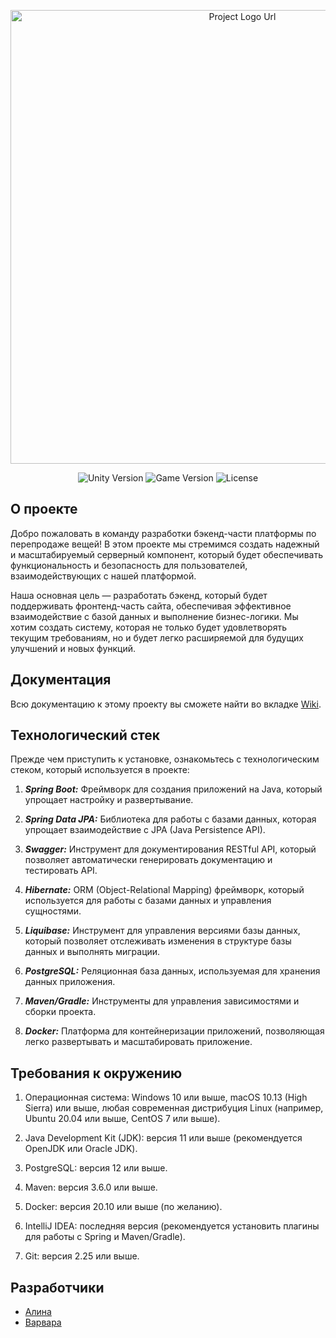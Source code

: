 <p align="center">
      <img src="https://i.postimg.cc/rpCKY53B/image.gif" alt="Project Logo Url" width="726">
</p>

<p align="center">
   <img src="https://img.shields.io/badge/Engine-Unity%202020.3.4.f1-red" alt="Unity Version">
   <img src="https://img.shields.io/badge/Version-v1.0(Alpha)-blue" alt="Game Version">
   <img src="https://img.shields.io/badge/License-MIT-green" alt="License">
</p>

## О проекте

Добро пожаловать в команду разработки бэкенд-части платформы по перепродаже вещей! В этом проекте мы стремимся создать надежный и масштабируемый серверный компонент, который будет обеспечивать функциональность и безопасность для пользователей, взаимодействующих с нашей платформой.

Наша основная цель — разработать бэкенд, который будет поддерживать фронтенд-часть сайта, обеспечивая эффективное взаимодействие с базой данных и выполнение бизнес-логики. Мы хотим создать систему, которая не только будет удовлетворять текущим требованиям, но и будет легко расширяемой для будущих улучшений и новых функций.

## Документация

Всю документацию к этому проекту вы сможете найти во вкладке [Wiki](https://github.com/linskay/graduat-work/wiki).

## Технологический стек

Прежде чем приступить к установке, ознакомьтесь с технологическим стеком, который используется в проекте:

1. _**Spring Boot:**_ Фреймворк для создания приложений на Java, который упрощает настройку и развертывание.
   
2. _**Spring Data JPA:**_ Библиотека для работы с базами данных, которая упрощает взаимодействие с JPA (Java Persistence API).
   
3. _**Swagger:**_ Инструмент для документирования RESTful API, который позволяет автоматически генерировать документацию и тестировать API.
   
4. _**Hibernate:**_ ORM (Object-Relational Mapping) фреймворк, который используется для работы с базами данных и управления сущностями.
   
5. _**Liquibase:**_ Инструмент для управления версиями базы данных, который позволяет отслеживать изменения в структуре базы данных и выполнять миграции.
    
6. _**PostgreSQL:**_ Реляционная база данных, используемая для хранения данных приложения.
    
7. _**Maven/Gradle:**_ Инструменты для управления зависимостями и сборки проекта.
    
8. _**Docker:**_ Платформа для контейнеризации приложений, позволяющая легко развертывать и масштабировать приложение.

## Требования к окружению

1. Операционная система: Windows 10 или выше, macOS 10.13 (High Sierra) или выше, любая современная дистрибуция Linux (например, Ubuntu 20.04 или выше, CentOS 7 или выше).

2. Java Development Kit (JDK): версия 11 или выше (рекомендуется OpenJDK или Oracle JDK).

3. PostgreSQL: версия 12 или выше.

4. Maven: версия 3.6.0 или выше.

5. Docker: версия 20.10 или выше (по желанию).

6. IntelliJ IDEA: последняя версия (рекомендуется установить плагины для работы с Spring и Maven/Gradle).

7. Git: версия 2.25 или выше.

## Разработчики

- [Алина](https://github.com/linskay)
- [Варвара](https://github.com/varyansan)

